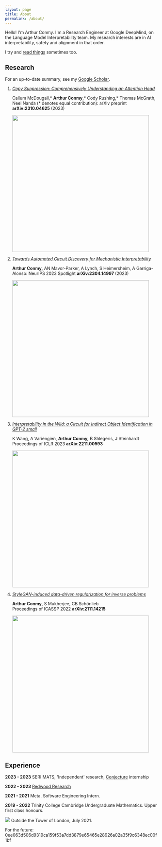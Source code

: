 ```yaml
---
layout: page
title: About
permalink: /about/
---
```


Hello! I'm Arthur Conmy. I'm a Research Engineer at Google DeepMind, on the Language Model Interpretability team. My research interests are in AI interpretability, safety and alignment in that order. 

<!-- I want to understand how neural networks are so powerful. -->

<!-- Hello! I'm Arthur Conmy. I finished my undergraduate maths degree at Trinity College, Cambridge in June 2022. I am hoping to do as much good as possible - I am working on the alignment problem. I am interning at [Redwood Research](https://www.redwoodresearch.org/) in Berkeley, California. -->

I try and [read things]() sometimes too.

## Research 

For an up-to-date summary, see my <a href="https://scholar.google.com/citations?user=n4HIyXQAAAAJ">Google Scholar</a>.

1. [<i> Copy Suppression: Comprehensively Understanding an Attention Head </i>](https://arxiv.org/abs/2310.04625)

   Callum McDougall,* <b>Arthur Conmy</b>,* Cody Rushing,* Thomas McGrath, Neel Nanda (* denotes equal contribution): arXiv preprint **arXiv:2310.04625** (2023)

   <img src="../assets/papers/copy_suppress.png" width="450">

2. [<i>Towards Automated Circuit Discovery for Mechanistic Interpretability</i>](https://arxiv.org/abs/2304.14997) 

   **Arthur Conmy,** AN Mavor-Parker, A Lynch, S Heimersheim, A Garriga-Alonso:
   NeurIPS 2023 Spotlight **arXiv:2304.14997** (2023)

   <img src="../assets/papers/acdc_finds_subgraph.png" width="450">

3. [<i>Interpretability in the Wild: a Circuit for Indirect Object Identification in GPT-2 small</i>](https://arxiv.org/abs/2211.00593) 

   K Wang, A Variengien, **Arthur Conmy,** B Shlegeris, J Steinhardt  
   Proceedings of ICLR 2023 **arXiv:2211.00593**

   <img src="../assets/papers/ioi_circuit.png" width="450">

4. [<i>StyleGAN-induced data-driven regularization for inverse problems</i>](https://arxiv.org/abs/2111.14215)

   **Arthur Conmy,** S Mukherjee, CB Schönlieb  
   Proceedings of ICASSP 2022 **arXiv:2111.14215**

   <img src="../assets/papers/lbrgm.jpeg" width="450">

## Experience

<!-- <h3>Present: incoming Mechanistic Interpretability PhD student</h3> -->

<!-- (Currently doing Mechanistic Interpretability research under Neel Nanda. I'm an incoming PhD student) -->

<b>2023 - 2023</b> SERI MATS, 'Independent' research, <a href="https://conjecture.dev/">Conjecture</a> internship


<b>2022 - 2023</b> <a href="https://www.redwoodresearch.org/">Redwood Research</a>


<b>2021 - 2021</b> Meta. Software Engineering Intern.


<b>2019 - 2022</b> Trinity College Cambridge Undergraduate Mathematics. Upper first class honours.

<!-- ## Other things
Everything else is a <a href = "/">post</a>. -->

<img src="../assets/tower.jpeg">
Outside the Tower of London, July 2021.

For the future: 0ee063d506d9319ca159f53a7dd3879e65465e28926a02a35f9c6348ec00f1bf

<!-- [^fn1]: We put together a workshop on AI Safety too, loo. -->
<!-- <details><summary>Click to expand!</summary> Here is some more text</details> -->
<!-- [jekyll-organization]: https://github.com/jekyll -->
<!-- <html> -->
<!-- <body> -->
<!--  -->
<!-- {% include text-expand.html %} -->
<!-- </body> -->
<!-- </html> -->

